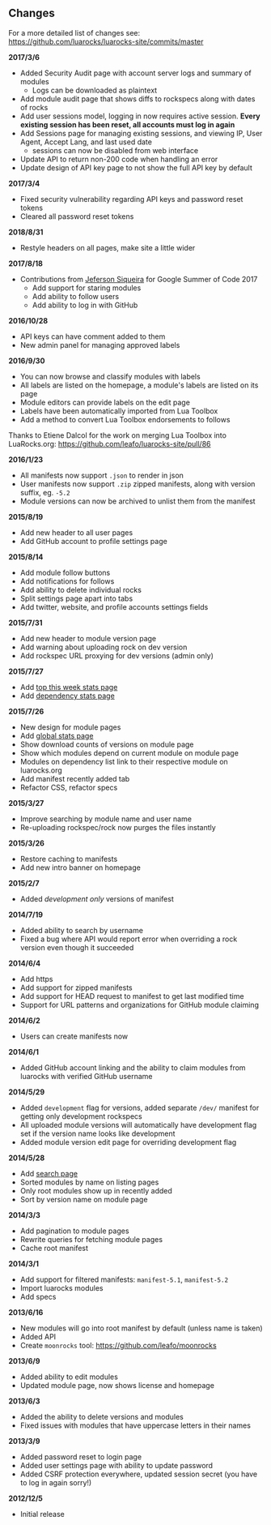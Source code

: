 
## Changes

For a more detailed list of changes see: <https://github.com/luarocks/luarocks-site/commits/master>

**2017/3/6**

* Added Security Audit page with account server logs and summary of modules
  * Logs can be downloaded as plaintext
* Add module audit page that shows diffs to rockspecs along with dates of rocks
* Add user sessions model, logging in now requires active session.  **Every existing session has been reset, all accounts must log in again**
* Add Sessions page for managing existing sessions, and viewing IP, User Agent, Accept Lang, and last used date
  * sessions can now be disabled from web interface
* Update API to return non-200 code when handling an error
* Update design of API key page to not show the full API key by default

**2017/3/4**

* Fixed security vulnerability regarding API keys and password reset tokens
* Cleared all password reset tokens

**2018/8/31**

* Restyle headers on all pages, make site a little wider

**2017/8/18**

* Contributions from [Jeferson Siqueira](https://github.com/aajjbb) for Google Summer of Code 2017
  * Add support for staring modules
  * Add ability to follow users
  * Add ability to log in with GitHub

**2016/10/28**

* API keys can have comment added to them
* New admin panel for managing approved labels

**2016/9/30**

* You can now browse and classify modules with labels
* All labels are listed on the homepage, a module's labels are listed on its page
* Module editors can provide labels on the edit page
* Labels have been automatically imported from Lua Toolbox
* Add a method to convert Lua Toolbox endorsements to follows

Thanks to Etiene Dalcol for the work on merging Lua Toolbox into LuaRocks.org:
<https://github.com/leafo/luarocks-site/pull/86>

**2016/1/23**

* All manifests now support `.json` to render in json
* User manifests now support `.zip` zipped manifests, along with version suffix, eg. `-5.2`
* Module versions can now be archived to unlist them from the manifest

**2015/8/19**

* Add new header to all user pages
* Add GitHub account to profile settings page

**2015/8/14**

* Add module follow buttons
* Add notifications for follows
* Add ability to delete individual rocks
* Split settings page apart into tabs
* Add twitter, website, and profile accounts settings fields

**2015/7/31**

* Add new header to module version page
* Add warning about uploading rock on dev version
* Add rockspec URL proxying for dev versions (admin only)

**2015/7/27**

 * Add [top this week stats page](/stats/this-week)
 * Add [dependency stats page](/stats/dependencies)

**2015/7/26**

 * New design for module pages
 * Add [global stats page](/stats)
 * Show download counts of versions on module page
 * Show which modules depend on current module on module page
 * Modules on dependency list link to their respective module on luarocks.org
 * Add manifest recently added tab
 * Refactor CSS, refactor specs

**2015/3/27**

 * Improve searching by module name and user name
 * Re-uploading rockspec/rock now purges the files instantly

**2015/3/26**

 * Restore caching to manifests
 * Add new intro banner on homepage

**2015/2/7**

 * Added *development only* versions of manifest

**2014/7/19**

 * Added ability to search by username
 * Fixed a bug where API would report error when overriding a rock version even though it succeeded

**2014/6/4**

 * Add https
 * Add support for zipped manifests
 * Add support for HEAD request to manifest to get last modified time
 * Support for URL patterns and organizations for GitHub module claiming

**2014/6/2**

 * Users can create manifests now

**2014/6/1**

 * Added GitHub account linking and the ability to claim modules from luarocks with verified GitHub username

**2014/5/29**

 * Added `development` flag for versions, added separate `/dev/` manifest for getting only development rockspecs
 * All uploaded module versions will automatically have development flag set if the version name looks like development
 * Added module version edit page for overriding development flag

**2014/5/28**

 * Add [search page](/search)
 * Sorted modules by name on listing pages
 * Only root modules show up in recently added
 * Sort by version name on module page

**2014/3/3**

 * Add pagination to module pages
 * Rewrite queries for fetching module pages
 * Cache root manifest

**2014/3/1**

 * Add support for filtered manifests: `manifest-5.1`, `manifest-5.2`
 * Import luarocks modules
 * Add specs

**2013/6/16**

 * New modules will go into root manifest by default (unless name is taken)
 * Added API
 * Create `moonrocks` tool: <https://github.com/leafo/moonrocks>

**2013/6/9**

 * Added ability to edit modules
 * Updated module page, now shows license and homepage

**2013/6/3**

 * Added the ability to delete versions and modules
 * Fixed issues with modules that have uppercase letters in their names

**2013/3/9**

 * Added password reset to login page
 * Added user settings page with ability to update password
 * Added CSRF protection everywhere, updated session secret (you have to log in again sorry!)

**2012/12/5**

 * Initial release
